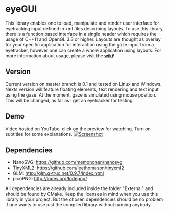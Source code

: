 # eyeGUI
This library enables one to load, manipulate and render user interface for eyetracking input defined in xml files describing layouts. To use this library, there is a function based interface in a single header which requires the usage of C++11 and OpenGL 3.3 or higher. Layouts are thought as overlay for your specific application for interaction using the gaze input from a eyetracker, however one can create a whole application using layouts. For more information about usage, please visit the [**wiki**](https://github.com/raphaelmenges/eyeGUI/wiki)!

## Version
Current version on master branch is 0.1 and tested on Linux and Windows. Nexts version will feature floating elements, text rendering and text input using the gaze. At the moment, gaze is simulated using mouse position. This will be changed, as far as i get an eyetracker for testing.

## Demo
Video hosted on YouTube, click on the preview for watching. Turn on subtitles for some explanations.
[![Screenshot](https://raw.githubusercontent.com/wiki/raphaelmenges/eyeGUI/DemoVideoLink.png)](https://youtu.be/niMRX65E7IE)

## Dependencies
* NanoSVG: https://github.com/memononen/nanosvg
* TinyXML2: https://github.com/leethomason/tinyxml2
* GLM: http://glm.g-truc.net/0.9.7/index.html
* picoPNG: http://lodev.org/lodepng/

All dependencies are already included inside the folder "External" and should be found by CMake. Keep the licenses in mind when you use this library in your project. But the chosen dependencies should be no problem if one wants to use just the compiled library without naming anybody.
